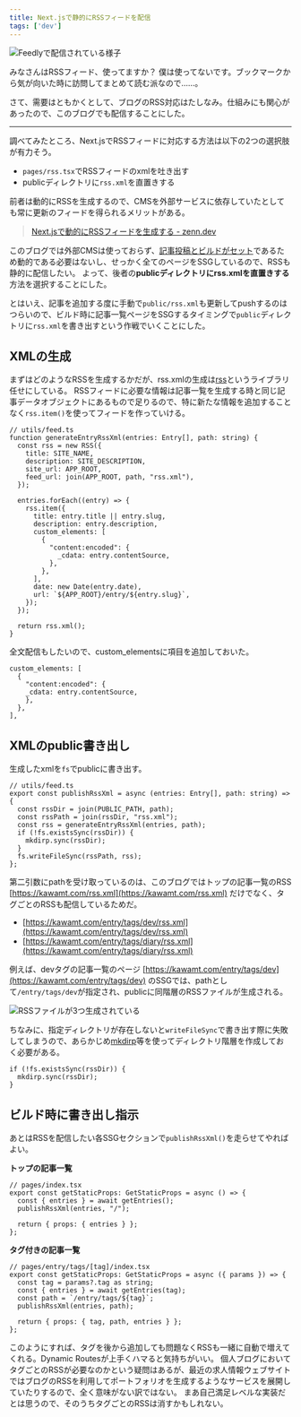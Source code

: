 ```yaml
---
title: Next.jsで静的にRSSフィードを配信
tags: ['dev']
---
```


![Feedlyで配信されている様子](screenshot_2021-08-19_20.29.58.jpg)

みなさんはRSSフィード、使ってますか？
僕は使ってないです。ブックマークから気が向いた時に訪問してまとめて読む派なので……。

さて、需要はともかくとして、ブログのRSS対応はたしなみ。仕組みにも関心があったので、このブログでも配信することにした。

***

調べてみたところ、Next.jsでRSSフィードに対応する方法は以下の2つの選択肢が有力そう。

- `pages/rss.tsx`でRSSフィードのxmlを吐き出す
- publicディレクトリに`rss.xml`を直置きする

前者は動的にRSSを生成するので、CMSを外部サービスに依存していたとしても常に更新のフィードを得られるメリットがある。
> [Next.jsで動的にRSSフィードを生成する - zenn.dev](https://zenn.dev/catnose99/articles/c7754ba6e4adac)

このブログでは外部CMSは使っておらず、[記事投稿とビルドがセット](https://kawamt.com/entry/2021-07-10-blog-2)であるため動的である必要はないし、せっかく全てのページをSSGしているので、RSSも静的に配信したい。
よって、後者の**publicディレクトリにrss.xmlを直置きする**方法を選択することにした。

とはいえ、記事を追加する度に手動で`public/rss.xml`も更新してpushするのはつらいので、ビルド時に記事一覧ページをSSGするタイミングで`public`ディレクトリに`rss.xml`を書き出すという作戦でいくことにした。

## XMLの生成

まずはどのようなRSSを生成するかだが、rss.xmlの生成は[rss](https://www.npmjs.com/package/rss)というライブラリ任せにしている。
RSSフィードに必要な情報は記事一覧を生成する時と同じ記事データオブジェクトにあるもので足りるので、特に新たな情報を追加することなく`rss.item()`を使ってフィードを作っていける。

```tsx
// utils/feed.ts
function generateEntryRssXml(entries: Entry[], path: string) {
  const rss = new RSS({
    title: SITE_NAME,
    description: SITE_DESCRIPTION,
    site_url: APP_ROOT,
    feed_url: join(APP_ROOT, path, "rss.xml"),
  });

  entries.forEach((entry) => {
    rss.item({
      title: entry.title || entry.slug,
      description: entry.description,
      custom_elements: [
        {
          "content:encoded": {
            _cdata: entry.contentSource,
          },
        },
      ],
      date: new Date(entry.date),
      url: `${APP_ROOT}/entry/${entry.slug}`,
    });
  });

  return rss.xml();
}
```

全文配信もしたいので、custom_elementsに項目を追加しておいた。

```tsx
custom_elements: [
  {
    "content:encoded": {
    _cdata: entry.contentSource,
    },
  },
],
```

## XMLのpublic書き出し

生成したxmlを`fs`でpublicに書き出す。

```tsx
// utils/feed.ts
export const publishRssXml = async (entries: Entry[], path: string) => {
  const rssDir = join(PUBLIC_PATH, path);
  const rssPath = join(rssDir, "rss.xml");
  const rss = generateEntryRssXml(entries, path);
  if (!fs.existsSync(rssDir)) {
    mkdirp.sync(rssDir);
  }
  fs.writeFileSync(rssPath, rss);
};
```

第二引数にpathを受け取っているのは、このブログではトップの記事一覧のRSS [https://kawamt.com/rss.xml](https://kawamt.com/rss.xml) だけでなく、タグごとのRSSも配信しているためだ。

- [https://kawamt.com/entry/tags/dev/rss.xml](https://kawamt.com/entry/tags/dev/rss.xml)
- [https://kawamt.com/entry/tags/diary/rss.xml](https://kawamt.com/entry/tags/diary/rss.xml)

例えば、devタグの記事一覧のページ [https://kawamt.com/entry/tags/dev](https://kawamt.com/entry/tags/dev) のSSGでは、pathとして`/entry/tags/dev`が指定され、publicに同階層のRSSファイルが生成される。

![RSSファイルが3つ生成されている](screenshot_20210819215026.jpg "RSSファイルが3つ生成されている")

ちなみに、指定ディレクトリが存在しないと`writeFileSync`で書き出す際に失敗してしまうので、あらかじめ[mkdirp](https://www.npmjs.com/package/mkdirp)等を使ってディレクトリ階層を作成しておく必要がある。

```tsx
if (!fs.existsSync(rssDir)) {
  mkdirp.sync(rssDir);
}
```

## ビルド時に書き出し指示

あとはRSSを配信したい各SSGセクションで`publishRssXml()`を走らせてやればよい。

**トップの記事一覧**
```tsx
// pages/index.tsx
export const getStaticProps: GetStaticProps = async () => {
  const { entries } = await getEntries();
  publishRssXml(entries, "/");

  return { props: { entries } };
};
```

**タグ付きの記事一覧**
```tsx
// pages/entry/tags/[tag]/index.tsx
export const getStaticProps: GetStaticProps = async ({ params }) => {
  const tag = params?.tag as string;
  const { entries } = await getEntries(tag);
  const path = `/entry/tags/${tag}`;
  publishRssXml(entries, path);

  return { props: { tag, path, entries } };
};
```

このようにすれば、タグを後から追加しても問題なくRSSも一緒に自動で増えてくれる。Dynamic Routesが上手くハマると気持ちがいい。
個人ブログにおいてタグごとのRSSが必要なのかという疑問はあるが、最近の求人情報ウェブサイトではブログのRSSを利用してポートフォリオを生成するようなサービスを展開していたりするので、全く意味がない訳ではない。
まあ自己満足レベルな実装だとは思うので、そのうちタグごとのRSSは消すかもしれない。
